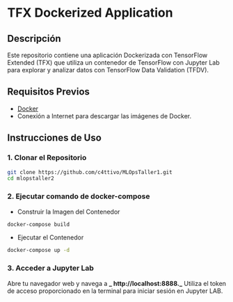 # TFX Dockerized Application

## Descripción
Este repositorio contiene una aplicación Dockerizada con TensorFlow Extended (TFX) que utiliza un contenedor de TensorFlow con Jupyter Lab para explorar y analizar datos con TensorFlow Data Validation (TFDV).

## Requisitos Previos
- [Docker](https://www.docker.com/)
- Conexión a Internet para descargar las imágenes de Docker.

## Instrucciones de Uso

### 1. Clonar el Repositorio
```bash
git clone https://github.com/c4ttivo/MLOpsTaller1.git
cd mlopstaller2
 ```
### 2. Ejecutar comando de docker-compose 
- Construir la Imagen del Contenedor
```bash
docker-compose build
```
- Ejecutar el Contenedor
```bash
docker-compose up -d
```
### 3. Acceder a Jupyter Lab
Abre tu navegador web y navega a  **_ http://localhost:8888._** 
Utiliza el token de acceso proporcionado en la terminal para iniciar sesión en Jupyter LAB.



